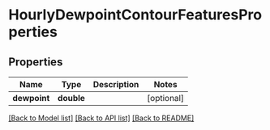 # HourlyDewpointContourFeaturesProperties

## Properties
Name | Type | Description | Notes
------------ | ------------- | ------------- | -------------
**dewpoint** | **double** |  | [optional] 

[[Back to Model list]](../README.md#documentation-for-models) [[Back to API list]](../README.md#documentation-for-api-endpoints) [[Back to README]](../README.md)


